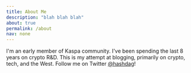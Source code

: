 ```yaml
---
title: About Me
description: "blah blah blah"   
about: true
permalink: /about
nav: none
--- 
```


I'm an early member of Kaspa community. I've been spending the last 8 years on crypto R&D. This is my attempt at blogging, primarily on crypto, tech, and the West. Follow me on Twitter [\@hashdag](https://twitter.com/hashdag)!


